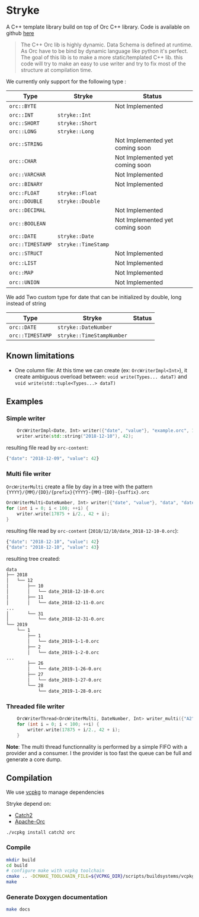 # Stryke
A C++ template library build on top of Orc C++ library. Code is available on github [here](https://github.com/edmBernard/Stryke)

> The C++ Orc lib is highly dynamic. Data Schema is defined at runtime. As Orc have to be bind by dynamic language like python it's perfect. The goal of this lib is to make a more static/templated C++ lib. this code will try to make an easy to use writer and try to fix most of the structure at compilation time.

We currently only support for the following type :

| Type | Stryke | Status |
|--|--|--|
|`orc::BYTE`||Not Implemented|
|`orc::INT`|`stryke::Int`||
|`orc::SHORT`|`stryke::Short`||
|`orc::LONG`|`stryke::Long`||
|`orc::STRING`||Not Implemented yet coming soon|
|`orc::CHAR`||Not Implemented yet coming soon|
|`orc::VARCHAR`||Not Implemented|
|`orc::BINARY`||Not Implemented|
|`orc::FLOAT`|`stryke::Float`||
|`orc::DOUBLE`|`stryke::Double`||
|`orc::DECIMAL`||Not Implemented|
|`orc::BOOLEAN`||Not Implemented yet coming soon|
|`orc::DATE`|`stryke::Date`||
|`orc::TIMESTAMP`|`stryke::TimeStamp`||
|`orc::STRUCT`||Not Implemented|
|`orc::LIST`||Not Implemented|
|`orc::MAP`||Not Implemented|
|`orc::UNION`||Not Implemented|

We add Two custom type for date that can be initialized by double, long instead of string

| Type | Stryke | Status |
|--|--|--|
|`orc::DATE`|`stryke::DateNumber`||
|`orc::TIMESTAMP`|`stryke::TimeStampNumber`||


## Known limitations

* One column file: At this time we can create (ex: `OrcWriterImpl<Int>`), it create ambiguous overload between:
`void write(Types... dataT)` and `void write(std::tuple<Types...> dataT)`


## Examples

### Simple writer

```cpp
    OrcWriterImpl<Date, Int> writer({"date", "value"}, "example.orc", 100000);
    writer.write(std::string("2018-12-10"), 42);
```

resulting file read by `orc-content`:
```python
{"date": "2018-12-09", "value": 42}
```

### Multi file writer

`OrcWriterMulti` create a file by day in a tree with the pattern `{YYYY}/{MM}/{DD}/{prefix}{YYYY}-{MM}-{DD}-{suffix}.orc`
```cpp
OrcWriterMulti<DateNumber, Int> writer({"date", "value"}, "data", "date_", 100000, 10);
for (int i = 0; i < 100; ++i) {
    writer.write(17875 + i/2., 42 + i);
}
```

resulting file read by `orc-content` (`2018/12/10/date_2018-12-10-0.orc`):
```python
{"date": "2018-12-10", "value": 42}
{"date": "2018-12-10", "value": 43}
```

resulting tree created:
```bash
data
├── 2018
│   └── 12
│       ├── 10
│       │   └── date_2018-12-10-0.orc
│       ├── 11
│       │   └── date_2018-12-11-0.orc
...
│       └── 31
│           └── date_2018-12-31-0.orc
└── 2019
    └── 1
        ├── 1
        │   └── date_2019-1-1-0.orc
        ├── 2
        │   └── date_2019-1-2-0.orc
...
        ├── 26
        │   └── date_2019-1-26-0.orc
        ├── 27
        │   └── date_2019-1-27-0.orc
        └── 28
            └── date_2019-1-28-0.orc
```

### Threaded file writer

```cpp
    OrcWriterThread<OrcWriterMulti, DateNumber, Int> writer_multi({"A2", "B2"}, "data", "date_", 1000000, 10);
    for (int i = 0; i < 100; ++i) {
        writer.write(17875 + i/2., 42 + i);
    }
```

**Note**: The multi thread functionnality is performed by a simple FIFO with a provider and a consumer. I the provider is too fast the queue can be full and generate a core dump.

## Compilation

We use [vcpkg](https://github.com/Microsoft/vcpkg) to manage dependencies

Stryke depend on:
* [Catch2](https://github.com/catchorg/Catch2)
* [Apache-Orc](https://orc.apache.org/)

```
./vcpkg install catch2 orc
```

### Compile

```bash
mkdir build
cd build
# configure make with vcpkg toolchain
cmake .. -DCMAKE_TOOLCHAIN_FILE=${VCPKG_DIR}/scripts/buildsystems/vcpkg.cmake
make
```

### Generate Doxygen documentation

```bash
make docs
```
